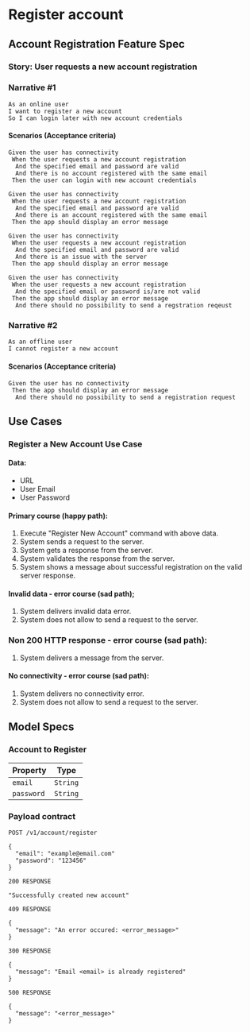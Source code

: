 # Register account

## Account Registration Feature Spec

### Story: User requests a new account registration

### Narrative #1

```
As an online user
I want to register a new account
So I can login later with new account credentials
```

#### Scenarios (Acceptance criteria)

```
Given the user has connectivity
 When the user requests a new account registration
  And the specified email and password are valid
  And there is no account registered with the same email
 Then the user can login with new account credentials

Given the user has connectivity
 When the user requests a new account registration 
  And the specified email and password are valid
  And there is an account registered with the same email
 Then the app should display an error message

Given the user has connectivity
 When the user requests a new account registration
  And the specified email and password are valid
  And there is an issue with the server
 Then the app should display an error message

Given the user has connectivity
 When the user requests a new account registration
  And the specified email or password is/are not valid
 Then the app should display an error message
  And there should no possibility to send a regstration reqeust
```

### Narrative #2

```
As an offline user
I cannot register a new account
```

#### Scenarios (Acceptance criteria)

```
Given the user has no connectivity
 Then the app should display an error message
  And there should no possibility to send a registration request
```

## Use Cases

### Register a New Account Use Case

#### Data:
- URL
- User Email
- User Password

#### Primary course (happy path):
1. Execute "Register New Account" command with above data.
2. System sends a request to the server.
3. System gets a response from the server.
4. System validates the response from the server.
5. System shows a message about successful registration on the valid server response.

#### Invalid data - error course (sad path);
1. System delivers invalid data error.
2. System does not allow to send a request to the server.

### Non 200 HTTP response - error course (sad path):
1. System delivers a message from the server.

#### No connectivity - error course (sad path):
1. System delivers no connectivity error.
2. System does not allow to send a request to the server.

## Model Specs

### Account to Register

| Property      | Type                |
|---------------|---------------------|
| `email`       | `String`            |
| `password`    | `String`            |

### Payload contract

```
POST /v1/account/register

{
  "email": "example@email.com"
  "password": "123456" 
}

200 RESPONSE

"Successfully created new account"

409 RESPONSE

{
  "message": "An error occured: <error_message>"
}

300 RESPONSE

{
  "message": "Email <email> is already registered"
}

500 RESPONSE

{
  "message": "<error_message>"
}
```
